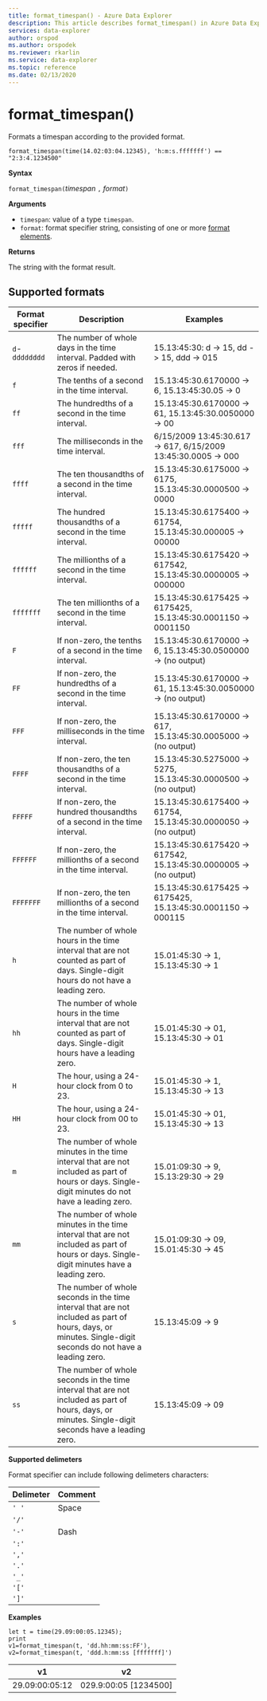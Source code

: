 ```yaml
---
title: format_timespan() - Azure Data Explorer
description: This article describes format_timespan() in Azure Data Explorer.
services: data-explorer
author: orspod
ms.author: orspodek
ms.reviewer: rkarlin
ms.service: data-explorer
ms.topic: reference
ms.date: 02/13/2020
---
```

# format_timespan()

Formats a timespan according to the provided format.

```kusto
format_timespan(time(14.02:03:04.12345), 'h:m:s.fffffff') == "2:3:4.1234500"
```

**Syntax**

`format_timespan(`*timespan* `,` *format*`)`

**Arguments**

* `timespan`: value of a type `timespan`.
* `format`: format specifier string, consisting of one or more [format elements](#supported-formats).

**Returns**

The string with the format result.

## Supported formats

|Format specifier	|Description	|Examples
|---|---|---
|`d`-`dddddddd`	|The number of whole days in the time interval. Padded with zeros if needed.|	15.13:45:30: d -> 15, dd -> 15, ddd -> 015
|`f`	|The tenths of a second in the time interval. |15.13:45:30.6170000 -> 6, 15.13:45:30.05 -> 0
|`ff`	|The hundredths of a second in the time interval. |15.13:45:30.6170000 -> 61, 15.13:45:30.0050000 -> 00
|`fff`	|The milliseconds in the time interval. |6/15/2009 13:45:30.617 -> 617, 6/15/2009 13:45:30.0005 -> 000
|`ffff`	|The ten thousandths of a second in the time interval. |15.13:45:30.6175000 -> 6175, 15.13:45:30.0000500 -> 0000
|`fffff`	|The hundred thousandths of a second in the time interval. |15.13:45:30.6175400 -> 61754, 15.13:45:30.000005 -> 00000
|`ffffff`	|The millionths of a second in the time interval. |15.13:45:30.6175420 -> 617542, 15.13:45:30.0000005 -> 000000
|`fffffff`	|The ten millionths of a second in the time interval. |15.13:45:30.6175425 -> 6175425, 15.13:45:30.0001150 -> 0001150
|`F`	|If non-zero, the tenths of a second in the time interval. |15.13:45:30.6170000 -> 6, 15.13:45:30.0500000 -> (no output)
|`FF`	|If non-zero, the hundredths of a second in the time interval. |15.13:45:30.6170000 -> 61, 15.13:45:30.0050000 -> (no output)
|`FFF`	|If non-zero, the milliseconds in the time interval. |15.13:45:30.6170000 -> 617, 15.13:45:30.0005000 -> (no output)
|`FFFF`	|If non-zero, the ten thousandths of a second in the time interval. |15.13:45:30.5275000 -> 5275, 15.13:45:30.0000500 -> (no output)
|`FFFFF`	|If non-zero, the hundred thousandths of a second in the time interval. |15.13:45:30.6175400 -> 61754, 15.13:45:30.0000050 -> (no output)
|`FFFFFF`	|If non-zero, the millionths of a second in the time interval. |15.13:45:30.6175420 -> 617542, 15.13:45:30.0000005 -> (no output)
|`FFFFFFF`	|If non-zero, the ten millionths of a second in the time interval. |15.13:45:30.6175425 -> 6175425, 15.13:45:30.0001150 -> 000115
|`h`	|The number of whole hours in the time interval that are not counted as part of days. Single-digit hours do not have a leading zero. |15.01:45:30 -> 1, 15.13:45:30 -> 1
|`hh`	|The number of whole hours in the time interval that are not counted as part of days. Single-digit hours have a leading zero. |15.01:45:30 -> 01, 15.13:45:30 -> 01
|`H`	|The hour, using a 24-hour clock from 0 to 23. |15.01:45:30 -> 1, 15.13:45:30 -> 13
|`HH`	|The hour, using a 24-hour clock from 00 to 23. |15.01:45:30 -> 01, 15.13:45:30 -> 13
|`m`	|The number of whole minutes in the time interval that are not included as part of hours or days. Single-digit minutes do not have a leading zero. |15.01:09:30 -> 9, 15.13:29:30 -> 29
|`mm`	|The number of whole minutes in the time interval that are not included as part of hours or days. Single-digit minutes have a leading zero. |15.01:09:30 -> 09, 15.01:45:30 -> 45
|`s`	|The number of whole seconds in the time interval that are not included as part of hours, days, or minutes. Single-digit seconds do not have a leading zero. |15.13:45:09 -> 9
|`ss`	|The number of whole seconds in the time interval that are not included as part of hours, days, or minutes. Single-digit seconds have a leading zero. |15.13:45:09 -> 09

**Supported delimeters**

Format specifier can include following delimeters characters:

|Delimeter|Comment|
|---------|-------|
|`' '`| Space|
|`'/'`||
|`'-'`|Dash|
|`':'`||
|`','`||
|`'.'`||
|`'_'`||
|`'['`||
|`']'`||

**Examples**

<!-- csl: https://help.kusto.windows.net/Samples -->
```kusto
let t = time(29.09:00:05.12345);
print 
v1=format_timespan(t, 'dd.hh:mm:ss:FF'),
v2=format_timespan(t, 'ddd.h:mm:ss [fffffff]')
```

|v1|v2|
|---|---|
|29.09:00:05:12|029.9:00:05 [1234500]|
